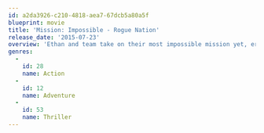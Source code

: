 ```yaml
---
id: a2da3926-c210-4818-aea7-67dcb5a80a5f
blueprint: movie
title: 'Mission: Impossible - Rogue Nation'
release_date: '2015-07-23'
overview: 'Ethan and team take on their most impossible mission yet, eradicating the Syndicate - an International rogue organization as highly skilled as they are, committed to destroying the IMF.'
genres:
  -
    id: 28
    name: Action
  -
    id: 12
    name: Adventure
  -
    id: 53
    name: Thriller
---
```

